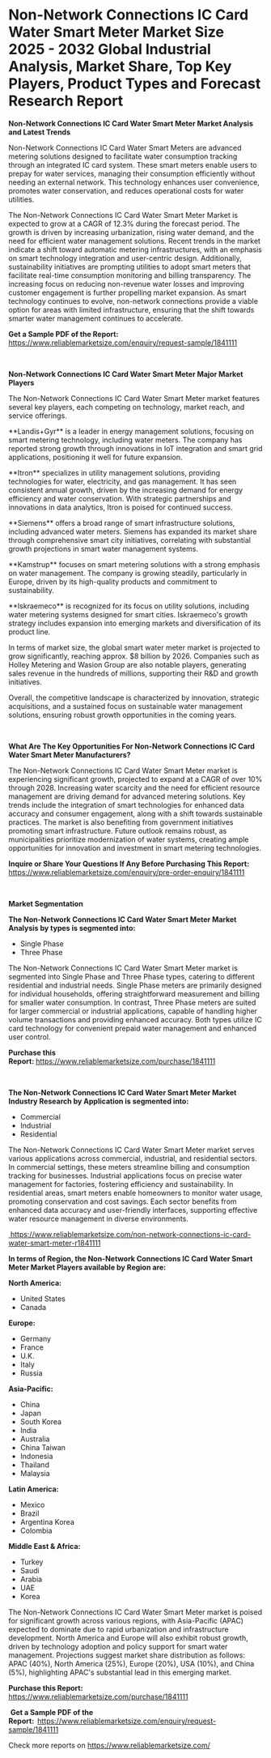 <p><h1>Non-Network Connections IC Card Water Smart Meter Market Size 2025 - 2032 Global Industrial Analysis, Market Share, Top Key Players, Product Types and Forecast Research Report</h1></p><p><strong>Non-Network Connections IC Card Water Smart Meter Market Analysis and Latest Trends</strong></p>
<p><p>Non-Network Connections IC Card Water Smart Meters are advanced metering solutions designed to facilitate water consumption tracking through an integrated IC card system. These smart meters enable users to prepay for water services, managing their consumption efficiently without needing an external network. This technology enhances user convenience, promotes water conservation, and reduces operational costs for water utilities.</p><p>The Non-Network Connections IC Card Water Smart Meter Market is expected to grow at a CAGR of 12.3% during the forecast period. The growth is driven by increasing urbanization, rising water demand, and the need for efficient water management solutions. Recent trends in the market indicate a shift toward automatic metering infrastructures, with an emphasis on smart technology integration and user-centric design. Additionally, sustainability initiatives are prompting utilities to adopt smart meters that facilitate real-time consumption monitoring and billing transparency. The increasing focus on reducing non-revenue water losses and improving customer engagement is further propelling market expansion. As smart technology continues to evolve, non-network connections provide a viable option for areas with limited infrastructure, ensuring that the shift towards smarter water management continues to accelerate.</p></p>
<p><strong>Get a Sample PDF of the Report:&nbsp;</strong> <a href="https://www.reliablemarketsize.com/enquiry/request-sample/1841111?utm_campaign=3201&utm_medium=2&utm_source=Github&utm_content=ia&utm_term=12042025&utm_id=non-network-connections-ic-card-water-smart-meter">https://www.reliablemarketsize.com/enquiry/request-sample/1841111</a></p>
<p>&nbsp;</p>
<p><strong>Non-Network Connections IC Card Water Smart Meter Major Market Players</strong></p>
<p><p>The Non-Network Connections IC Card Water Smart Meter market features several key players, each competing on technology, market reach, and service offerings. </p><p>**Landis+Gyr** is a leader in energy management solutions, focusing on smart metering technology, including water meters. The company has reported strong growth through innovations in IoT integration and smart grid applications, positioning it well for future expansion. </p><p>**Itron** specializes in utility management solutions, providing technologies for water, electricity, and gas management. It has seen consistent annual growth, driven by the increasing demand for energy efficiency and water conservation. With strategic partnerships and innovations in data analytics, Itron is poised for continued success.</p><p>**Siemens** offers a broad range of smart infrastructure solutions, including advanced water meters. Siemens has expanded its market share through comprehensive smart city initiatives, correlating with substantial growth projections in smart water management systems.</p><p>**Kamstrup** focuses on smart metering solutions with a strong emphasis on water management. The company is growing steadily, particularly in Europe, driven by its high-quality products and commitment to sustainability.</p><p>**Iskraemeco** is recognized for its focus on utility solutions, including water metering systems designed for smart cities. Iskraemeco's growth strategy includes expansion into emerging markets and diversification of its product line.</p><p>In terms of market size, the global smart water meter market is projected to grow significantly, reaching approx. $8 billion by 2026. Companies such as Holley Metering and Wasion Group are also notable players, generating sales revenue in the hundreds of millions, supporting their R&D and growth initiatives.</p><p>Overall, the competitive landscape is characterized by innovation, strategic acquisitions, and a sustained focus on sustainable water management solutions, ensuring robust growth opportunities in the coming years.</p></p>
<p>&nbsp;</p>
<p><strong>What Are The Key Opportunities For Non-Network Connections IC Card Water Smart Meter Manufacturers?</strong></p>
<p><p>The Non-Network Connections IC Card Water Smart Meter market is experiencing significant growth, projected to expand at a CAGR of over 10% through 2028. Increasing water scarcity and the need for efficient resource management are driving demand for advanced metering solutions. Key trends include the integration of smart technologies for enhanced data accuracy and consumer engagement, along with a shift towards sustainable practices. The market is also benefiting from government initiatives promoting smart infrastructure. Future outlook remains robust, as municipalities prioritize modernization of water systems, creating ample opportunities for innovation and investment in smart metering technologies.</p></p>
<p><strong>Inquire or Share Your Questions If Any Before Purchasing This Report:</strong> <a href="https://www.reliablemarketsize.com/enquiry/pre-order-enquiry/1841111?utm_campaign=3201&utm_medium=2&utm_source=Github&utm_content=ia&utm_term=12042025&utm_id=non-network-connections-ic-card-water-smart-meter">https://www.reliablemarketsize.com/enquiry/pre-order-enquiry/1841111</a></p>
<p>&nbsp;</p>
<p><strong>Market Segmentation</strong></p>
<p><strong>The Non-Network Connections IC Card Water Smart Meter Market Analysis by types is segmented into:</strong></p>
<p><ul><li>Single Phase</li><li>Three Phase</li></ul></p>
<p><p>The Non-Network Connections IC Card Water Smart Meter market is segmented into Single Phase and Three Phase types, catering to different residential and industrial needs. Single Phase meters are primarily designed for individual households, offering straightforward measurement and billing for smaller water consumption. In contrast, Three Phase meters are suited for larger commercial or industrial applications, capable of handling higher volume transactions and providing enhanced accuracy. Both types utilize IC card technology for convenient prepaid water management and enhanced user control.</p></p>
<p><strong>Purchase this Report:&nbsp;</strong><a href="https://www.reliablemarketsize.com/purchase/1841111?utm_campaign=3201&utm_medium=2&utm_source=Github&utm_content=ia&utm_term=12042025&utm_id=non-network-connections-ic-card-water-smart-meter">https://www.reliablemarketsize.com/purchase/1841111</a></p>
<p>&nbsp;</p>
<p><strong>The Non-Network Connections IC Card Water Smart Meter Market Industry Research by Application is segmented into:</strong></p>
<p><ul><li>Commercial</li><li>Industrial</li><li>Residential</li></ul></p>
<p><p>The Non-Network Connections IC Card Water Smart Meter market serves various applications across commercial, industrial, and residential sectors. In commercial settings, these meters streamline billing and consumption tracking for businesses. Industrial applications focus on precise water management for factories, fostering efficiency and sustainability. In residential areas, smart meters enable homeowners to monitor water usage, promoting conservation and cost savings. Each sector benefits from enhanced data accuracy and user-friendly interfaces, supporting effective water resource management in diverse environments.</p></p>
<p><a href="https://www.reliablemarketsize.com/non-network-connections-ic-card-water-smart-meter-r1841111?utm_campaign=3201&utm_medium=2&utm_source=Github&utm_content=ia&utm_term=12042025&utm_id=non-network-connections-ic-card-water-smart-meter">&nbsp;https://www.reliablemarketsize.com/non-network-connections-ic-card-water-smart-meter-r1841111</a></p>
<p><strong>In terms of Region, the Non-Network Connections IC Card Water Smart Meter Market Players available by Region are:</strong></p>
<p>
    <p> <strong> North America: </strong>
        <ul>
            <li>United States</li>
            <li>Canada</li>
        </ul>
        </p> 
    <p> <strong> Europe: </strong>
        <ul>
            <li>Germany</li>
            <li>France</li>
            <li>U.K.</li>
            <li>Italy</li>
            <li>Russia</li>
        </ul>
        </p> 
    <p> <strong> Asia-Pacific: </strong>
        <ul>
            <li>China</li>
            <li>Japan</li>
            <li>South Korea</li>
            <li>India</li>
            <li>Australia</li>
            <li>China Taiwan</li>
            <li>Indonesia</li>
            <li>Thailand</li>
            <li>Malaysia</li>
        </ul>
        </p> 
    <p> <strong> Latin America: </strong>
        <ul>
            <li>Mexico</li>
            <li>Brazil</li>
            <li>Argentina Korea</li>
            <li>Colombia</li>
        </ul>
        </p> 
    <p> <strong> Middle East & Africa: </strong>
        <ul>
            <li>Turkey</li>
            <li>Saudi</li>
            <li>Arabia</li>
            <li>UAE</li>
            <li>Korea</li>
        </ul>
    </p>
    </p>
<p><p>The Non-Network Connections IC Card Water Smart Meter market is poised for significant growth across various regions, with Asia-Pacific (APAC) expected to dominate due to rapid urbanization and infrastructure development. North America and Europe will also exhibit robust growth, driven by technology adoption and policy support for smart water management. Projections suggest market share distribution as follows: APAC (40%), North America (25%), Europe (20%), USA (10%), and China (5%), highlighting APAC's substantial lead in this emerging market.</p></p>
<p><strong>Purchase this Report: </strong><a href="https://www.reliablemarketsize.com/purchase/1841111?utm_campaign=3201&utm_medium=2&utm_source=Github&utm_content=ia&utm_term=12042025&utm_id=non-network-connections-ic-card-water-smart-meter">https://www.reliablemarketsize.com/purchase/1841111</a></p>
<p>&nbsp;<strong>Get a Sample PDF of the Report:&nbsp;&nbsp;</strong><a href="https://www.reliablemarketsize.com/enquiry/request-sample/1841111?utm_campaign=3201&utm_medium=2&utm_source=Github&utm_content=ia&utm_term=12042025&utm_id=non-network-connections-ic-card-water-smart-meter">https://www.reliablemarketsize.com/enquiry/request-sample/1841111</a></p>
<p><strong></strong></p>
<p>Check more reports on <a href="https://www.reliablemarketsize.com/?utm_campaign=3201&utm_medium=2&utm_source=Github&utm_content=ia&utm_term=12042025&utm_id=non-network-connections-ic-card-water-smart-meter">https://www.reliablemarketsize.com/</a></p>